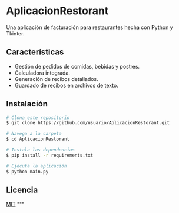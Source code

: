 # AplicacionRestorant

Una aplicación de facturación para restaurantes hecha con Python y Tkinter.

## Características
- Gestión de pedidos de comidas, bebidas y postres.
- Calculadora integrada.
- Generación de recibos detallados.
- Guardado de recibos en archivos de texto.

## Instalación
```bash
# Clona este repositorio
$ git clone https://github.com/usuario/AplicacionRestorant.git

# Navega a la carpeta
$ cd AplicacionRestorant

# Instala las dependencias
$ pip install -r requirements.txt

# Ejecuta la aplicación
$ python main.py
```

## Licencia
[MIT](LICENSE)
"""
